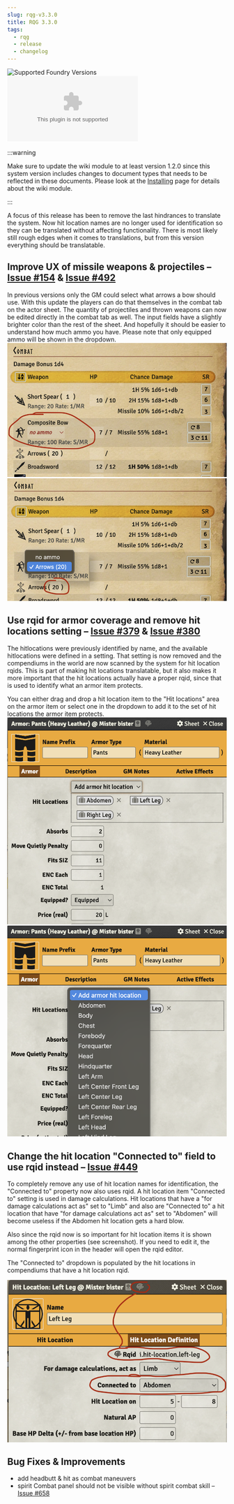 ```yaml
---
slug: rqg-v3.3.0
title: RQG 3.3.0
tags:
  - rqg
  - release
  - changelog
---
```


![Supported Foundry Versions](https://img.shields.io/endpoint?url=https://foundryshields.com/version?url=https://github.com/sun-dragon-cult/fvtt-system-rqg/releases/download/v3.3.0/system.json)
![Download Count](https://img.shields.io/github/downloads/sun-dragon-cult/fvtt-system-rqg/v3.3.0/rqg.zip)

:::warning

Make sure to update the wiki module to at least version 1.2.0 since this system version includes
changes to document types that needs to be reflected in these documents. Please look at the
[Installing](/rqg-system/getting-started) page for details about the wiki module.

:::

A focus of this release has been to remove the last hindrances to translate the system. Now hit
location names are no longer used for identification so they can be translated without affecting
functionality. There is most likely still rough edges when it comes to translations, but from this
version everything should be translatable.

## Improve UX of missile weapons & projectiles – [Issue #154](https://github.com/sun-dragon-cult/fvtt-system-rqg/issues/154) & [Issue #492](https://github.com/sun-dragon-cult/fvtt-system-rqg/issues/492)

In previous versions only the GM could select what arrows a bow should use. With this update the
players can do that themselves in the combat tab on the actor sheet. The quantity of projectiles and
thrown weapons can now be edited directly in the combat tab as well. The input fields have a
slightly brighter color than the rest of the sheet. And hopefully it should be easier to understand
how much ammo you have. Please note that only equipped ammo will be shown in the dropdown.
![](no-ammo.png) ![](ammo-dropdown.png)

## Use rqid for armor coverage and remove hit locations setting – [Issue #379](https://github.com/sun-dragon-cult/fvtt-system-rqg/issues/379) & [Issue #380](https://github.com/sun-dragon-cult/fvtt-system-rqg/issues/380)

The hitlocations were previously identified by name, and the available hitlocations were defined in
a setting. That setting is now removed and the compendiums in the world are now scanned by the
system for hit location rqids. This is part of making hit locations translatable, but it also makes
it more important that the hit locations actually have a proper rqid, since that is used to identify
what an armor item protects.

You can either drag and drop a hit location item to the "Hit locations" area on the armor item or
select one in the dropdown to add it to the set of hit locations the armor item protects.
![](armor-sheet.png) ![](armor-dropdown.png)

## Change the hit location "Connected to" field to use rqid instead – [Issue #449](https://github.com/sun-dragon-cult/fvtt-system-rqg/issues/449)

To completely remove any use of hit location names for identification, the "Connected to" property
now also uses rqid. A hit location item "Connected to" setting is used in damage calculations. Hit
locations that have a "for damage calculations act as" set to "Limb" and also are "Connected to" a
hit location that have "for damage calculations act as" set to "Abdomen" will become useless if the
Abdomen hit location gets a hard blow.

Also since the rqid now is so important for hit location items it is shown among the other
properties (see screenshot). If you need to edit it, the normal fingerprint icon in the header will
open the rqid editor.

The "Connected to" dropdown is populated by the hit locations in compendiums that have a hit
location rqid.

![](hit-location-connectedto.png)

## Bug Fixes & Improvements

- add headbutt & hit as combat maneuvers
- spirit Combat panel should not be visible without spirit combat skill –
  [Issue #658](https://github.com/sun-dragon-cult/fvtt-system-rqg/issues/658)
